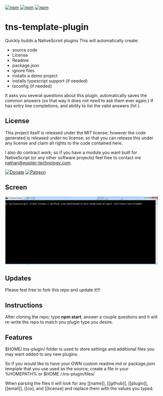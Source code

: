 [![npm](https://img.shields.io/npm/v/tns-template-plugin.svg)](https://www.npmjs.com/package/tns-template-plugin)
[![npm](https://img.shields.io/npm/l/tns-template-plugin.svg)](https://www.npmjs.com/package/tns-template-plugin)
[![npm](https://img.shields.io/npm/dt/tns-template-plugin.svg?label=npm%20d%2fls)](https://www.npmjs.com/package/tns-template-plugin)

# tns-template-plugin
Quickly builds a NativeScriot plugins
This will automatically create:
- source code
- License
- Readme
- package.json
- ignore files
- installs a demo project
- installs typescript support (if needed)
- tsconfig (if needed)

It asks you several questions about this plugin, automatically saves the common answers (so that way it does not need to ask them ever again.)
If has entry line completions, and ability to list the valid answers (hit <TAB>).

## License

This project itself is released under the MIT license; however the code generated is released under no license; so that you can release this under any license and claim all rights to the code contained here.
 
I also do contract work; so if you have a module you want built for NativeScript (or any other software projects) feel free to contact me [nathan@master-technology.com](mailto://nathan@master-technology.com).

[![Donate](https://img.shields.io/badge/Donate-PayPal-brightgreen.svg?style=plastic)](https://www.paypal.com/cgi-bin/webscr?cmd=_donations&business=HN8DDMWVGBNQL&lc=US&item_name=Nathanael%20Anderson&item_number=nativescript%2dmastertechnology&no_note=1&no_shipping=1&currency_code=USD&bn=PP%2dDonationsBF%3ax%3aNonHosted)
[![Patreon](https://img.shields.io/badge/Pledge-Patreon-brightgreen.svg?style=plastic)](https://www.patreon.com/NathanaelA)


## Screen
![Sample1](docs/tns-template-plugin.gif)

## Updates

Please feel free to fork this repo and update it!!!

## Instructions
After cloning the repo; type **npm start**, answer a couple questions and it will re-write the repo to match you plugin type you desire. 

## Features
$HOME/.tns-plugin/ folder is used to store settings and additional files you may want added to any new plugins.

So if you would like to have your OWN custom readme.md or package.json template that you use used as the source; create a file in your %HOMEPATH% or $HOME /.tns-plugin/files/

When parsing the files it will look for any \[[name]], \[[github]], \[[plugin]], \[[email]], \[[os], and \[[license] and replace them with the values you typed.



 

